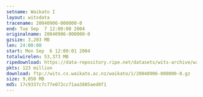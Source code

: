 ```yaml
---
setname: Waikato I
layout: witsdata
tracename: 20040906-000000-0
end: Tue Sep  7 12:00:00 2004
originalname: 20040906-000000-0
gzsize: 3,203 MB
len: 24:00:00
start: Mon Sep  6 12:00:01 2004
totalwirelen: 53,373 MB
ripedownload: https://data-repository.ripe.net/datasets/wits-archive/waikato/1/20040906-000000-0.gz
pkts: 123 million
download: ftp://wits.cs.waikato.ac.nz/waikato/1/20040906-000000-0.gz
size: 9,050 MB
md5: 17c9337c7c77e072cc71aa3885aed0f1
---
```

